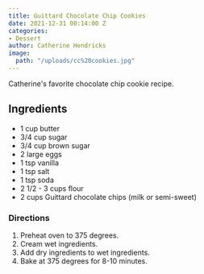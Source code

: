 ```yaml
---
title: Guittard Chocolate Chip Cookies
date: 2021-12-31 00:14:00 Z
categories:
- Dessert
author: Catherine Hendricks
image:
  path: "/uploads/cc%20cookies.jpg"
---
```


Catherine's favorite chocolate chip cookie recipe. 

## Ingredients
* 1 cup butter
* 3/4 cup sugar
* 3/4 cup brown sugar
* 2 large eggs
* 1 tsp vanilla
* 1 tsp salt
* 1 tsp soda
* 2 1/2 - 3 cups flour
* 2 cups Guittard chocolate chips (milk or semi-sweet)

### Directions
1. Preheat oven to 375 degrees. 
2. Cream wet ingredients.
3. Add dry ingredients to wet ingredients. 
4. Bake at 375 degrees for 8-10 minutes. 
